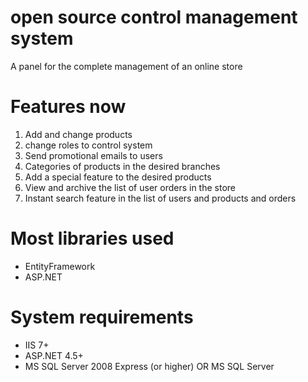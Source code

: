 # open source control management system
A panel for the complete management of an online store
# Features now
1. Add and change products
2. change roles to control system
3. Send promotional emails to users
4. Categories of products in the desired branches
5. Add a special feature to the desired products
6. View and archive the list of user orders in the store
7. Instant search feature in the list of users and products and orders


# Most libraries used
- EntityFramework
- ASP.NET

# System requirements
- IIS 7+
- ASP.NET 4.5+
- MS SQL Server 2008 Express (or higher) OR MS SQL Server
